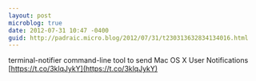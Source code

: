 ```yaml
---
layout: post
microblog: true
date: 2012-07-31 10:47 -0400
guid: http://padraic.micro.blog/2012/07/31/t230313632834134016.html
---
```

terminal-notifier command-line tool to send Mac OS X User Notifications [https://t.co/3klqJykY](https://t.co/3klqJykY)
